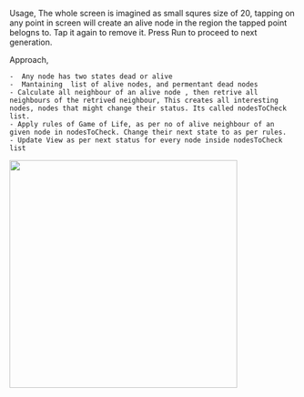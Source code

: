 
Usage,
The whole screen is imagined as small squres size of 20, tapping on any point in screen will create an alive node in the region the tapped point belogns to. Tap it again to remove it. Press Run to proceed to next generation.

Approach,

    -  Any node has two states dead or alive
    -  Mantaining  list of alive nodes, and permentant dead nodes
    - Calculate all neighbour of an alive node , then retrive all neighbours of the retrived neighbour, This creates all interesting nodes, nodes that might change their status. Its called nodesToCheck list.
    - Apply rules of Game of Life, as per no of alive neighbour of an given node in nodesToCheck. Change their next state to as per rules.
    - Update View as per next status for every node inside nodesToCheck list


<img src="https://media.giphy.com/media/vFKqnCdLPNOKc/giphy.gif" width="400" height="400" />

